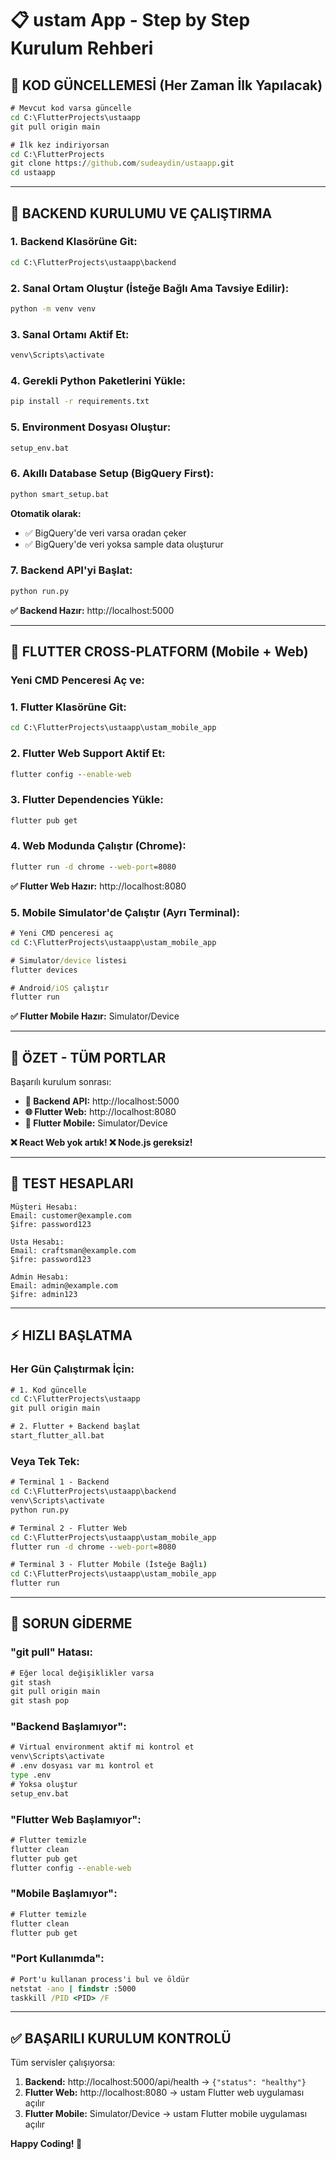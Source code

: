# 📋 ustam App - Step by Step Kurulum Rehberi

## 🔄 **KOD GÜNCELLEMESİ (Her Zaman İlk Yapılacak)**

```cmd
# Mevcut kod varsa güncelle
cd C:\FlutterProjects\ustaapp
git pull origin main

# İlk kez indiriyorsan
cd C:\FlutterProjects
git clone https://github.com/sudeaydin/ustaapp.git
cd ustaapp
```

---

## 🔧 **BACKEND KURULUMU VE ÇALIŞTIRMA**

### **1. Backend Klasörüne Git:**
```cmd
cd C:\FlutterProjects\ustaapp\backend
```

### **2. Sanal Ortam Oluştur (İsteğe Bağlı Ama Tavsiye Edilir):**
```cmd
python -m venv venv
```

### **3. Sanal Ortamı Aktif Et:**
```cmd
venv\Scripts\activate
```

### **4. Gerekli Python Paketlerini Yükle:**
```cmd
pip install -r requirements.txt
```

### **5. Environment Dosyası Oluştur:**
```cmd
setup_env.bat
```

### **6. Akıllı Database Setup (BigQuery First):**
```cmd
python smart_setup.bat
```
**Otomatik olarak:**
- ✅ BigQuery'de veri varsa oradan çeker
- ✅ BigQuery'de veri yoksa sample data oluşturur

### **7. Backend API'yi Başlat:**
```cmd
python run.py
```

**✅ Backend Hazır:** http://localhost:5000

---

## 📱 **FLUTTER CROSS-PLATFORM (Mobile + Web)**

### **Yeni CMD Penceresi Aç ve:**

### **1. Flutter Klasörüne Git:**
```cmd
cd C:\FlutterProjects\ustaapp\ustam_mobile_app
```

### **2. Flutter Web Support Aktif Et:**
```cmd
flutter config --enable-web
```

### **3. Flutter Dependencies Yükle:**
```cmd
flutter pub get
```

### **4. Web Modunda Çalıştır (Chrome):**
```cmd
flutter run -d chrome --web-port=8080
```

**✅ Flutter Web Hazır:** http://localhost:8080

### **5. Mobile Simulator'de Çalıştır (Ayrı Terminal):**
```cmd
# Yeni CMD penceresi aç
cd C:\FlutterProjects\ustaapp\ustam_mobile_app

# Simulator/device listesi
flutter devices

# Android/iOS çalıştır
flutter run
```

**✅ Flutter Mobile Hazır:** Simulator/Device

---

## 🎯 **ÖZET - TÜM PORTLAR**

Başarılı kurulum sonrası:

- **🔧 Backend API:** http://localhost:5000
- **🌐 Flutter Web:** http://localhost:8080  
- **📱 Flutter Mobile:** Simulator/Device

**❌ React Web yok artık! ❌ Node.js gereksiz!**

---

## 🧪 **TEST HESAPLARI**

```
Müşteri Hesabı:
Email: customer@example.com
Şifre: password123

Usta Hesabı:
Email: craftsman@example.com
Şifre: password123

Admin Hesabı:
Email: admin@example.com
Şifre: admin123
```

---

## ⚡ **HIZLI BAŞLATMA**

### **Her Gün Çalıştırmak İçin:**

```cmd
# 1. Kod güncelle
cd C:\FlutterProjects\ustaapp
git pull origin main

# 2. Flutter + Backend başlat
start_flutter_all.bat
```

### **Veya Tek Tek:**

```cmd
# Terminal 1 - Backend
cd C:\FlutterProjects\ustaapp\backend
venv\Scripts\activate
python run.py

# Terminal 2 - Flutter Web
cd C:\FlutterProjects\ustaapp\ustam_mobile_app
flutter run -d chrome --web-port=8080

# Terminal 3 - Flutter Mobile (İsteğe Bağlı)
cd C:\FlutterProjects\ustaapp\ustam_mobile_app
flutter run
```

---

## 🚨 **SORUN GİDERME**

### **"git pull" Hatası:**
```cmd
# Eğer local değişiklikler varsa
git stash
git pull origin main
git stash pop
```

### **"Backend Başlamıyor":**
```cmd
# Virtual environment aktif mi kontrol et
venv\Scripts\activate
# .env dosyası var mı kontrol et
type .env
# Yoksa oluştur
setup_env.bat
```

### **"Flutter Web Başlamıyor":**
```cmd
# Flutter temizle
flutter clean
flutter pub get
flutter config --enable-web
```

### **"Mobile Başlamıyor":**
```cmd
# Flutter temizle
flutter clean
flutter pub get
```

### **"Port Kullanımda":**
```cmd
# Port'u kullanan process'i bul ve öldür
netstat -ano | findstr :5000
taskkill /PID <PID> /F
```

---

## ✅ **BAŞARILI KURULUM KONTROLÜ**

Tüm servisler çalışıyorsa:

1. **Backend:** http://localhost:5000/api/health → `{"status": "healthy"}`
2. **Flutter Web:** http://localhost:8080 → ustam Flutter web uygulaması açılır
3. **Flutter Mobile:** Simulator/Device → ustam Flutter mobile uygulaması açılır

**Happy Coding! 🚀**